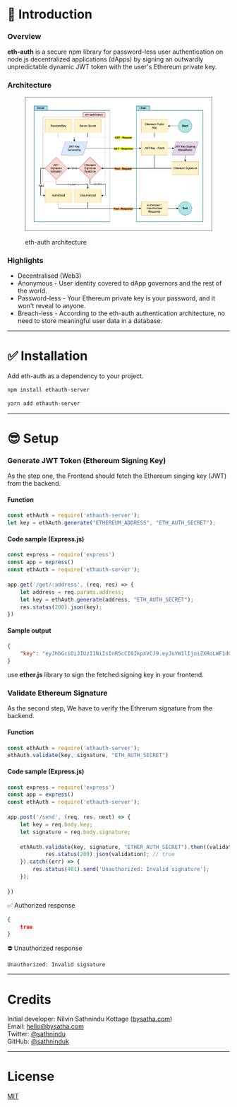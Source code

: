 # 🙌 Introduction

### Overview

**eth-auth** is a secure npm library for password-less user authentication on node.js decentralized applications (dApps) by signing an outwardly unpredictable dynamic JWT token with the user's Ethereum private key.

### Architecture

<figure><img src=".gitbook/assets/eth-auth.png" alt=""><figcaption><p>eth-auth architecture</p></figcaption></figure>

### Highlights

* Decentralised (Web3)
* Anonymous - User identity covered to dApp governors and the rest of the world.
* Password-less - Your Ethereum private key is your password, and it won't reveal to anyone.
* Breach-less - According to the eth-auth authentication architecture, no need to store meaningful user data in a database.

-----
# ✅ Installation

Add eth-auth as a dependency to your project.

```bash
npm install ethauth-server
```
```bash
yarn add ethauth-server
```
-----
# 😎 Setup

### Generate JWT Token (Ethereum Signing Key)

As the step one, the Frontend should fetch the Ethereum singing key (JWT) from the backend.
#### Function
```javascript
const ethAuth = require('ethauth-server');
let key = ethAuth.generate("ETHEREUM_ADDRESS", "ETH_AUTH_SECRET");
```


#### Code sample (Express.js)

``` javascript
const express = require('express')
const app = express()
const ethAuth = require('ethauth-server');

app.get('/get/:address', (req, res) => {
    let address = req.params.address;
    let key = ethAuth.generate(address, "ETH_AUTH_SECRET");
    res.status(200).json(key);
})
```

#### Sample output
```json
{
    "key": "eyJhbGciOiJIUzI1NiIsInR5cCI6IkpXVCJ9.eyJuYW1lIjoiZXRoLWF1dGggdG9rZW4iLCJhZGRyZXNzIjoiMHg5ZUMyODVFZUMxODhGMEViRmE5Zjg4RGE0ODA3YkU1YjA0OWZjMDQ5IiwicmFuZG9tVG9rZW4iOiJaTFRuMk1URkJnWndCNWJGQ3l3MnZMWHdPTFFIejBCQiIsImlhdCI6MTY2MjE3OTkwOH0.uQIG0MnYdJ2jcXQQdxtBy78DtjBZSArqFfsZ3uP6H4Ijson"
}
```
use **ether.js** library to sign the fetched signing key in your frontend.

### Validate Ethereum Signature

As the second step, We have to verify the Ethrerum signature from the backend.

#### Function
```javascript
const ethAuth = require('ethauth-server');
ethAuth.validate(key, signature, "ETH_AUTH_SECRET")
```

#### Code sample (Express.js)

```javascript
const express = require('express')
const app = express()
const ethAuth = require('ethauth-server');

app.post('/send', (req, res, next) => {
    let key = req.body.key;
    let signature = req.body.signature;

    ethAuth.validate(key, signature, "ETHER_AUTH_SECRET").then((validation) => {
            res.status(200).json(validation); // true
    }).catch((err) => {
        res.status(401).send('Unauthorized: Invalid signature');
    });

})
```

✅ Authorized response
```json
{
    true
}
```
⛔️ Unauthorized response
```
Unauthorized: Invalid signature
```
-----
# Credits
Initial developer: Nilvin Sathnindu Kottage ([bysatha.com](https://bysatha.com))
\
Email: [hello@bysatha.com](mailto:hello@bysatha.com)
\
Twitter: [@sathnindu](https://twitter.com/sathnindu)
\
GitHub: [@sathninduk](https://github.com/sathninduk)

-----
# License
[MIT](https://github.com/project-evilcodes/ethauth-server/blob/main/LICENSE)



